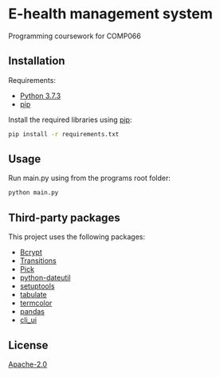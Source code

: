 # E-health management system

Programming coursework for COMP066
## Installation
Requirements:
* [Python 3.7.3](https://www.python.org/downloads/release/python-373/) 
* [pip](https://pip.pypa.io/en/stable/)  

Install the required libraries using [pip](https://pip.pypa.io/en/stable/):
```bash
pip install -r requirements.txt
```

## Usage
Run main.py using from the programs root folder:
```python
python main.py
```
## Third-party packages
This project uses the following packages:
* [Bcrypt](https://pypi.org/project/bcrypt/) 
* [Transitions](https://pypi.org/project/transitions/) 
* [Pick](https://pypi.org/project/pick/) 
* [python-dateutil](https://pypi.org/project/python-dateutil/) 
* [setuptools](https://pypi.org/project/setuptools/) 
* [tabulate](https://pypi.org/project/tabulate/) 
* [termcolor](https://pypi.org/project/termcolor/) 
* [pandas](https://pypi.org/project/pandas/) 
* [cli_ui](https://pypi.org/project/cli-ui/) 

## License
[Apache-2.0](https://choosealicense.com/licenses/apache-2.0/)
